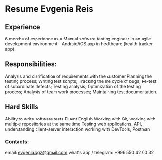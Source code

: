 # Resume Evgenia Reis 

## Experience

6 months of experience as a Manual sofware testing engineer in an agile development environment - Android/iOS app in healthcare (health tracker app).

## Responsibilities:

Analysis and clarification of requirements with the customer
Planning the testing process;
Writing test scripts;
Tracking the life cycle of bugs;
Re-test of subordinate defects;
Testing analysis;
Optimization of the testing process;
Analysis of team work processes;
Maintaining test documentation.

## Hard Skills

Ability to write software tests
Fluent English
Working with Git, working with multiple repositories at the same time
Testing web applications, API, understanding client-server interaction
working with DevTools, Postman

### Contacts:

email: evgenia.kgz@gmail.com
what's app / telegram: +996 550 42 00 32
